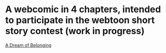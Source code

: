 # A webcomic in 4 chapters, intended to participate in the webtoon short story contest (work in progress)

[A Dream of Belonging](https://www.webtoons.com/en/challenge/a-dream-of-belonging/list?title_no=423136)
